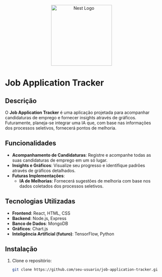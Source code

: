 <p align="center">
  <a href="http://nestjs.com/" target="blank"><img src="https://nestjs.com/img/logo-small.svg" width="200" alt="Nest Logo" /></a>
</p>

# Job Application Tracker

## Descrição
O **Job Application Tracker** é uma aplicação projetada para acompanhar candidaturas de emprego e fornecer insights através de gráficos. Futuramente, planeja-se integrar uma IA que, com base nas informações dos processos seletivos, fornecerá pontos de melhoria.

## Funcionalidades
- **Acompanhamento de Candidaturas**: Registre e acompanhe todas as suas candidaturas de emprego em um só lugar.
- **Insights e Gráficos**: Visualize seu progresso e identifique padrões através de gráficos detalhados.
- **Futuras Implementações**:
  - **IA de Melhorias**: Fornecerá sugestões de melhoria com base nos dados coletados dos processos seletivos.

## Tecnologias Utilizadas
- **Frontend**: React, HTML, CSS
- **Backend**: Node.js, Express
- **Banco de Dados**: MongoDB
- **Gráficos**: Chart.js
- **Inteligência Artificial (futuro)**: TensorFlow, Python

## Instalação
1. Clone o repositório:
   ```bash
   git clone https://github.com/seu-usuario/job-application-tracker.git


